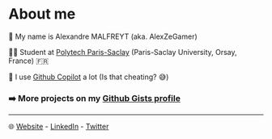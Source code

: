 # About me

:bust_in_silhouette: My name is Alexandre MALFREYT (aka. AlexZeGamer)

:student: Student at [Polytech Paris-Saclay](https://www.polytech.universite-paris-saclay.fr/) (Paris-Saclay University, Orsay, France) 🇫🇷

:robot: I use [Github Copilot](https://copilot.github.com/) a lot (Is that cheating? :sweat_smile:)



### ➡️ **More projects on my [Github Gists profile](https://gist.github.com/AlexZeGamer)**

---

:globe_with_meridians: [Website](https://alexandre.malfre.yt/) - [LinkedIn](https://www.linkedin.com/in/alexandre-malfreyt/) - [Twitter](https://www.twitter.com/AlexMalfr)

